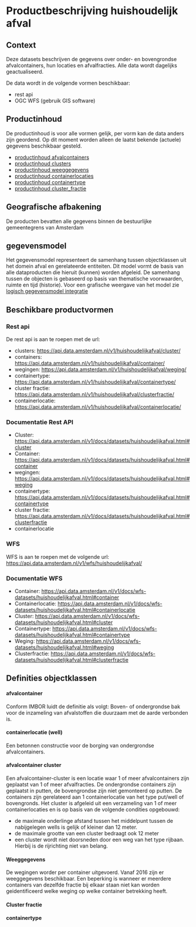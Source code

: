 # Productbeschrijving huishoudelijk afval

## Context
Deze datasets beschrijven de gegevens over onder- en bovengrondse afvalcontainers, hun locaties en afvalfracties.
Alle data wordt dagelijks geactualiseerd.

De data wordt in de volgende vormen beschikbaar:
- rest api
- OGC WFS (gebruik GIS software)

  
## Productinhoud
De productinhoud is voor alle vormen gelijk, per vorm kan de data anders zijn geordend. Op dit moment worden alleen de laatst bekende (actuele) gegevens beschikbaar gesteld. 


 - [productinhoud afvalcontainers](productinhoud_afvalcontainers.md)
 - [productinhoud clusters](productinhoud_afvalcontainer_clusters.md)
 - [productinhoud weeggegevens](productinhoud_afval_wegingen.md)
 - [productinhoud containerlocaties](productinhoud_containerlocaties.md)
 - [productinhoud containertype](productinhoud_containertype.md)
 - [productinhoud cluster_fractie](productinhoud_clusterfractie.md)


## Geografische afbakening
De producten bevatten alle gegevens binnen de bestuurlijke gemeentegrens van Amsterdam

## gegevensmodel
Het gegevensmodel representeert de samenhang tussen objectklassen uit het domein afval en gerelateerde entiteiten. Dit model vormt de basis van alle dataproducten die hieruit (kunnen) worden afgeleid.
De samenhang tussen de objecten is gebaseerd op basis van thematische voorwaarden, ruimte en tijd (historie).
Voor een grafische weergave van het model zie [logisch gegevensmodel integratie](conceptueel_gegevensmodel_integratie.md)

## Beschikbare productvormen

### Rest api
De rest api is aan te roepen met de url:
 - clusters: https://api.data.amsterdam.nl/v1/huishoudelijkafval/cluster/
 - containers: https://api.data.amsterdam.nl/v1/huishoudelijkafval/container/
 - wegingen: https://api.data.amsterdam.nl/v1/huishoudelijkafval/weging/
 - containertype: https://api.data.amsterdam.nl/v1/huishoudelijkafval/containertype/
 - cluster fractie: https://api.data.amsterdam.nl/v1/huishoudelijkafval/clusterfractie/
 - containerlocatie: https://api.data.amsterdam.nl/v1/huishoudelijkafval/containerlocatie/

### Documentatie Rest API
- Cluster: https://api.data.amsterdam.nl/v1/docs/datasets/huishoudelijkafval.html#cluster
- Container: https://api.data.amsterdam.nl/v1/docs/datasets/huishoudelijkafval.html#container
- wegingen: https://api.data.amsterdam.nl/v1/docs/datasets/huishoudelijkafval.html#weging
- containertype: https://api.data.amsterdam.nl/v1/docs/datasets/huishoudelijkafval.html#containertype
- cluster fractie: https://api.data.amsterdam.nl/v1/docs/datasets/huishoudelijkafval.html#clusterfractie
- containerlocatie

### WFS
WFS is aan te roepen met de volgende url:
https://api.data.amsterdam.nl/v1/wfs/huishoudelijkafval/

### Documentatie WFS
- Container: https://api.data.amsterdam.nl/v1/docs/wfs-datasets/huishoudelijkafval.html#container 
- Containerlocatie: https://api.data.amsterdam.nl/v1/docs/wfs-datasets/huishoudelijkafval.html#containerlocatie
- Cluster: https://api.data.amsterdam.nl/v1/docs/wfs-datasets/huishoudelijkafval.html#cluster
- Containertype: https://api.data.amsterdam.nl/v1/docs/wfs-datasets/huishoudelijkafval.html#containertype
- Weging: https://api.data.amsterdam.nl/v1/docs/wfs-datasets/huishoudelijkafval.html#weging
- Clusterfractie: https://api.data.amsterdam.nl/v1/docs/wfs-datasets/huishoudelijkafval.html#clusterfractie


## Definities objectklassen


#### afvalcontainer
Conform IMBOR luidt de definitie als volgt:
Boven- of ondergrondse bak voor de inzameling van afvalstoffen die duurzaam met de aarde verbonden is.

#### containerlocatie (well)
Een betonnen constructie voor de borging van ondergrondse afvalcontainers.

#### afvalcontainer cluster
Een afvalcontainer-cluster is een locatie waar 1 of meer afvalcontainers zijn geplaatst van 1 of meer afvalfracties.
De ondergrondse containers zijn geplaatst in putten, de bovengrondse zijn niet gemonteerd op putten. De containers zijn gerelateerd aan 1 containerlocatie van het type put/well of bovengronds.
Het cluster is afgeleid uit een verzameling van 1 of meer containerlocaties en is op basis van de volgende condities opgebouwd:
 - de maximale onderlinge afstand tussen het middelpunt tussen de nabijgelegen wells is gelijk of kleiner dan 12 meter.
 - de maximale grootte van een cluster bedraagt ook 12 meter
 - een cluster wordt niet doorsneden door een weg van het type rijbaan. Hierbij is de rijrichting niet van belang.


#### Weeggegevens
De wegingen worder per container uitgevoerd. Vanaf 2016 zijn er weeggegevens beschikbaar.
Een beperking is wanneer er meerdere containers van dezelfde fractie bij elkaar staan niet kan worden geidentificeerd welke weging op welke container betrekking heeft.

#### Cluster fractie


#### containertype
